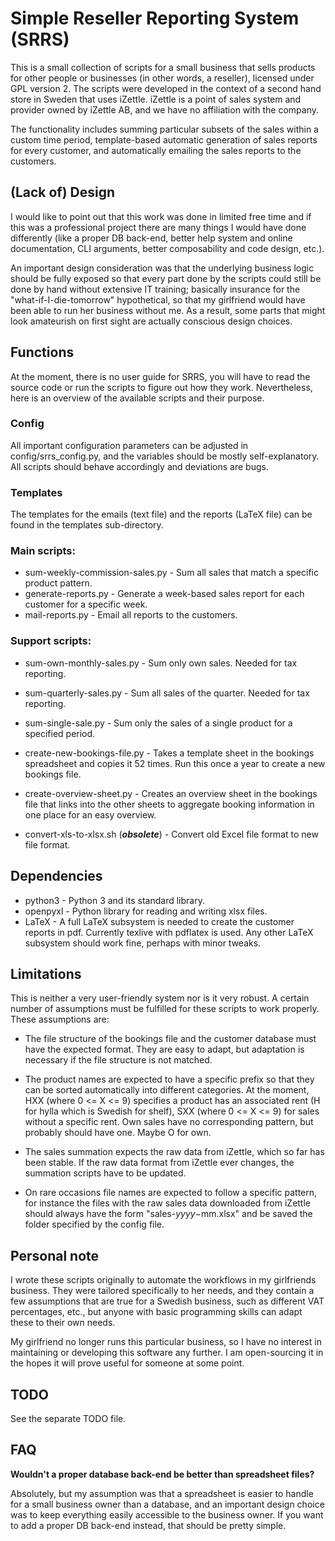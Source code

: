 # Simple Reseller Reporting System (SRRS)

This is a small collection of scripts for a small business that sells products for other people or businesses (in other words, a reseller), licensed under GPL version 2. The scripts were developed in the context of a second hand store in Sweden that uses iZettle. iZettle is a point of sales system and provider owned by iZettle AB, and we have no affiliation with the company. 

The functionality includes summing particular subsets of the sales within a custom time period, template-based automatic generation of sales reports for every customer, and automatically emailing the sales reports to the customers.


## (Lack of) Design

I would like to point out that this work was done in limited free time and if this was a professional project there are many things I would have done differently (like a proper DB back-end, better help system and online documentation, CLI arguments, better composability and code design, etc.). 

An important design consideration was that the underlying business logic should be fully exposed so that every part done by the scripts could still be done by hand without extensive IT training; basically insurance for the "what-if-I-die-tomorrow" hypothetical, so that my girlfriend would have been able to run her business without me. As a result, some parts that might look amateurish on first sight are actually conscious design choices. 


## Functions

At the moment, there is no user guide for SRRS, you will have to read the source code or run the scripts to figure out how they work. Nevertheless, here is an overview of the available scripts and their purpose. 

### Config

All important configuration parameters can be adjusted in config/srrs_config.py, and the variables should be mostly self-explanatory. All scripts should behave accordingly and deviations are bugs. 

### Templates

The templates for the emails (text file) and the reports (LaTeX file) can be found in the templates sub-directory. 

### Main scripts:

- sum-weekly-commission-sales.py - Sum all sales that match a specific product pattern. 
- generate-reports.py - Generate a week-based sales report for each customer for a specific week. 
- mail-reports.py - Email all reports to the customers. 


### Support scripts:

- sum-own-monthly-sales.py - Sum only own sales. Needed for tax reporting. 
- sum-quarterly-sales.py - Sum all sales of the quarter. Needed for tax reporting. 
- sum-single-sale.py - Sum only the sales of a single product for a specified period. 

- create-new-bookings-file.py - Takes a template sheet in the bookings spreadsheet and copies it 52 times. Run this once a year to create a new bookings file. 
- create-overview-sheet.py - Creates an overview sheet in the bookings file that links into the other sheets to aggregate booking information in one place for an easy overview.
- convert-xls-to-xlsx.sh (***obsolete***) - Convert old Excel file format to new file format. 


## Dependencies

- python3 - Python 3 and its standard library. 
- openpyxl - Python library for reading and writing xlsx files.
- LaTeX - A full LaTeX subsystem is needed to create the customer reports in pdf. Currently texlive with pdflatex is used. Any other LaTeX subsystem should work fine, perhaps with minor tweaks. 


## Limitations

This is neither a very user-friendly system nor is it very robust. A certain number of assumptions must be fulfilled for these scripts to work properly. These assumptions are:

- The file structure of the bookings file and the customer database must have the expected format. They are easy to adapt, but adaptation is necessary if the file structure is not matched.

- The product names are expected to have a specific prefix so that they can be sorted automatically into different categories. At the moment, HXX (where 0 <= X <= 9) specifies a product has an associated rent (H for hylla which is Swedish for shelf), SXX (where 0 <= X <= 9) for sales without a specific rent. Own sales have no corresponding pattern, but probably should have one. Maybe O for own. 

- The sales summation expects the raw data from iZettle, which so far has been stable. If the raw data format from iZettle ever changes, the summation scripts have to be updated.

- On rare occasions file names are expected to follow a specific pattern, for instance the files with the raw sales data downloaded from iZettle should always have the form "sales-$yyyy-$mm.xlsx" and be saved the folder specified by the config file. 


## Personal note

I wrote these scripts originally to automate the workflows in my girlfriends business. They were tailored specifically to her needs, and they contain a few assumptions that are true for a Swedish business, such as different VAT percentages, etc., but anyone with basic programming skills can adapt these to their own needs. 

My girlfriend no longer runs this particular business, so I have no interest in maintaining or developing this software any further. I am open-sourcing it in the hopes it will prove useful for someone at some point. 


## TODO

See the separate TODO file. 


## FAQ

**Wouldn't a proper database back-end be better than spreadsheet files?**

Absolutely, but my assumption was that a spreadsheet is easier to handle for a small business owner than a database, and an important design choice was to keep everything easily accessible to the business owner. 
If you want to add a proper DB back-end instead, that should be pretty simple.


